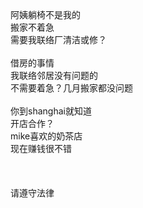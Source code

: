 <br>
<br>
<br>
阿姨躺椅不是我的<br>
搬家不着急<br>
需要我联络厂清洁或修？<br>
<br>
借房的事情<br>
我联络邻居没有问题的<br>
不需要着急？几月搬家都没问题<br>
<br>
你到shanghai就知道<br>
开店合作？<br>
mike喜欢的奶茶店<br>
现在赚钱很不错<br>
<br>
<br>
<br>
请遵守法律<br>
<br>
<br>
<br>
<br>
<br>
<br>

